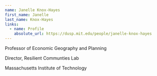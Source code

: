 ```yaml
---
name: Janelle Knox-Hayes
first_name: Janelle
last_name: Knox-Hayes
links:
  - name: Profile
    absolute_url: https://dusp.mit.edu/people/janelle-knox-hayes
---
```


Professor of Economic Geography and Planning

Director, Resilient Communties Lab

Massachusetts Institute of Technology
